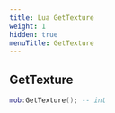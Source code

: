 ```yaml
---
title: Lua GetTexture
weight: 1
hidden: true
menuTitle: GetTexture
---
```

## GetTexture
```lua
mob:GetTexture(); -- int
```